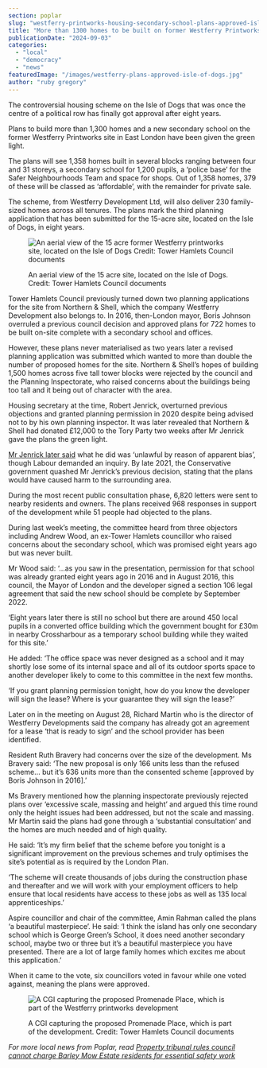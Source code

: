 ```yaml
---
section: poplar
slug: "westferry-printworks-housing-secondary-school-plans-approved-isle-of-dogs"
title: "More than 1300 homes to be built on former Westferry Printworks site on Isle of Dogs"
publicationDate: "2024-09-03"
categories: 
  - "local"
  - "democracy"
  - "news"
featuredImage: "/images/westferry-plans-approved-isle-of-dogs.jpg"
author: "ruby gregory"
---
```


The controversial housing scheme on the Isle of Dogs that was once the centre of a political row has finally got approval after eight years.

Plans to build more than 1,300 homes and a new secondary school on the former Westferry Printworks site in East London have been given the green light.

The plans will see 1,358 homes built in several blocks ranging between four and 31 storeys, a secondary school for 1,200 pupils, a ‘police base’ for the Safer Neighbourhoods Team and space for shops. Out of 1,358 homes, 379 of these will be classed as ‘affordable’, with the remainder for private sale.

The scheme, from Westferry Development Ltd, will also deliver 230 family-sized homes across all tenures. The plans mark the third planning application that has been submitted for the 15-acre site, located on the Isle of Dogs, in eight years.

<figure>

![An aerial view of the 15 acre former Westferry printworks site, located on the Isle of Dogs Credit: Tower Hamlets Council documents](/images/aerial-view-of-site-westferry-isle-of-dogs-1024x495.jpg)

<figcaption>

An aerial view of the 15 acre site, located on the Isle of Dogs. Credit: Tower Hamlets Council documents

</figcaption>

</figure>

Tower Hamlets Council previously turned down two planning applications for the site from Northern & Shell, which the company Westferry Development also belongs to. In 2016, then-London mayor, Boris Johnson overruled a previous council decision and approved plans for 722 homes to be built on-site complete with a secondary school and offices.

However, these plans never materialised as two years later a revised planning application was submitted which wanted to more than double the number of proposed homes for the site. Northern & Shell’s hopes of building 1,500 homes across five tall tower blocks were rejected by the council and the Planning Inspectorate, who raised concerns about the buildings being too tall and it being out of character with the area.

Housing secretary at the time, Robert Jenrick, overturned previous objections and granted planning permission in 2020 despite being advised not to by his own planning inspector. It was later revealed that Northern & Shell had donated £12,000 to the Tory Party two weeks after Mr Jenrick gave the plans the green light.

[Mr Jenrick later said](https://www.bbc.co.uk/news/uk-politics-53056102) what he did was ‘unlawful by reason of apparent bias’, though Labour demanded an inquiry. By late 2021, the Conservative government quashed Mr Jenrick’s previous decision, stating that the plans would have caused harm to the surrounding area.

During the most recent public consultation phase, 6,820 letters were sent to nearby residents and owners. The plans received 968 responses in support of the development while 51 people had objected to the plans.

During last week’s meeting, the committee heard from three objectors including Andrew Wood, an ex-Tower Hamlets councillor who raised concerns about the secondary school, which was promised eight years ago but was never built.

Mr Wood said: ‘…as you saw in the presentation, permission for that school was already granted eight years ago in 2016 and in August 2016, this council, the Mayor of London and the developer signed a section 106 legal agreement that said the new school should be complete by September 2022.

‘Eight years later there is still no school but there are around 450 local pupils in a converted office building which the government bought for £30m in nearby Crossharbour as a temporary school building while they waited for this site.’

He added: ‘The office space was never designed as a school and it may shortly lose some of its internal space and all of its outdoor sports space to another developer likely to come to this committee in the next few months.

‘If you grant planning permission tonight, how do you know the developer will sign the lease? Where is your guarantee they will sign the lease?’

Later on in the meeting on August 28, Richard Martin who is the director of Westferry Developments said the company has already got an agreement for a lease ‘that is ready to sign’ and the school provider has been identified.

Resident Ruth Bravery had concerns over the size of the development. Ms Bravery said: ‘The new proposal is only 166 units less than the refused scheme… but it’s 636 units more than the consented scheme \[approved by Boris Johnson in 2016\].’

Ms Bravery mentioned how the planning inspectorate previously rejected plans over ‘excessive scale, massing and height’ and argued this time round only the height issues had been addressed, but not the scale and massing. Mr Martin said the plans had gone through a ‘substantial consultation’ and the homes are much needed and of high quality.

He said: ‘It’s my firm belief that the scheme before you tonight is a significant improvement on the previous schemes and truly optimises the site’s potential as is required by the London Plan.

‘The scheme will create thousands of jobs during the construction phase and thereafter and we will work with your employment officers to help ensure that local residents have access to these jobs as well as 135 local apprenticeships.’

Aspire councillor and chair of the committee, Amin Rahman called the plans ‘a beautiful masterpiece’. He said: ‘I think the island has only one secondary school which is George Green’s School, it does need another secondary school, maybe two or three but it’s a beautiful masterpiece you have presented. There are a lot of large family homes which excites me about this application.’

When it came to the vote, six councillors voted in favour while one voted against, meaning the plans were approved.

<figure>

![A CGI capturing the proposed Promenade Place, which is part of the Westferry printworks development](/images/westferry-plans-approved-isle-of-dogs-1024x683.jpg)

<figcaption>

A CGI capturing the proposed Promenade Place, which is part of the development. Credit: Tower Hamlets Council documents

</figcaption>

</figure>

_For more local news from Poplar, read_ [_Property tribunal rules council cannot charge Barley Mow Estate residents for essential safety work_](https://poplarlondon.co.uk/property-tribunal-rules-council-cannot-charge-barley-mow-estate-residents-for-essential-safety-work/)
